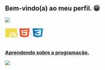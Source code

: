 ## Bem-vindo(a) ao meu perfil. 😁

<div>
   <a href="https://github.com/Guilherme-Reiss">
   <img height="180em" src="https://github-readme-stats.vercel.app/api?username=Guilherme-Reiss&show_icons=true&theme=tokyonight&include_all_commits=true&count_private=true"/>

<div style="display: inline_block"><br>
  <img align="center" alt="Js" height="30" width="40" src="https://raw.githubusercontent.com/devicons/devicon/master/icons/javascript/javascript-plain.svg">
  <img align="center" alt="HTML" height="30" width="40" src="https://raw.githubusercontent.com/devicons/devicon/master/icons/html5/html5-original.svg">
  <img align="center" alt="CSS" height="30" width="40" src="https://raw.githubusercontent.com/devicons/devicon/master/icons/css3/css3-original.svg">
</div>
 
<br>
 
### Aprendendo sobre a programação.
 
<div> 
  <a href="https://instagram.com/guilhxrmxrxis" target="_blank"><img src="https://img.shields.io/badge/-Instagram-%23E4405F?style=for-the-badge&logo=instagram&logoColor=white" target="_blank"></a>
</div>
